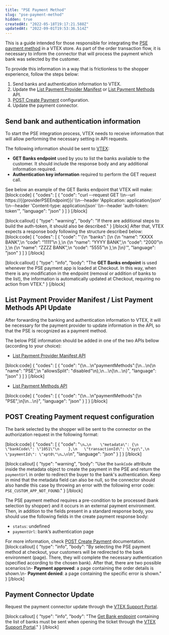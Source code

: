 ```yaml
---
title: "PSE Payment Method"
slug: "pse-payment-method"
hidden: true
createdAt: "2022-05-18T19:17:21.588Z"
updatedAt: "2022-09-01T19:53:36.514Z"
---
```

This is a guide intended for those responsible for ​​integrating the [PSE payment method](xxxxx) in a VTEX store. As part of the order transaction flow, it is necessary to inform the connector that will process the payment which bank was selected by the customer.

To provide this information in a way that is frictionless to the shopper experience, follow the steps below:
1. Send banks and authentication information to VTEX.
2. Update the [List Payment Provider Manifest](https://developers.vtex.com/vtex-developer-docs/reference/manifest-1) or [List Payment Methods](https://developers.vtex.com/vtex-developer-docs/reference/paymentmethods) API.
3. [POST Create Payment](https://developers.vtex.com/vtex-rest-api/reference/createpayment) configuration.
4. Update the payment connector.

## Send bank and authentication information

To start the PSE integration process, VTEX needs to receive information that will allow performing the necessary setting in API requests.

The following information should be sent to [VTEX](https://help.vtex.com/en/support):
- **GET Banks endpoint** used by you to list the banks available to the customer. It should include the response body and any additional information required. 
- **Authentication key information** required to perform the GET request call.

See below an example of the GET Banks endpoint that VTEX will make:
[block:code]
{
  "codes": [
    {
      "code": "curl --request GET \\\n--url https://{{providerPSEEndpoint}}/ \\\n--header 'Application: application/json' \\\n--header 'Content-type: application/json' \\\n--header 'auth-token: token'",
      "language": "json"
    }
  ]
}
[/block]

[block:callout]
{
  "type": "warning",
  "body": "If there are additional steps to build the auth-token, it should also be described."
}
[/block]
After that, VTEX expects a response body following the structure described below:
[block:code]
{
  "codes": [
    {
      "code": "'{\n “banks”:  [\n    {\n      “name”: “XXXX BANK”,\n      “code”:  “1111”\n    },\n   {\n      “name”: “YYYY BANK”,\n      “code”:  “2000”\n    },\n  {\n      “name”: “ZZZZ BANK”,\n      “code”:  “5555”\n    },\n  ]\n}'",
      "language": "json"
    }
  ]
}
[/block]

[block:callout]
{
  "type": "info",
  "body": "The **GET Banks endpoint** is used whenever the PSE payment app is loaded at Checkout. In this way, when there is any modification in the endpoint (removal or addition of banks to the list), the information is automatically updated at Checkout, requiring no action from VTEX."
}
[/block]
## List Payment Provider Manifest / List Payment Methods API Update

After forwarding the banking and authentication information to VTEX, it will be necessary for the payment provider to update information in the API, so that the PSE is recognized as a payment method.

The below PSE information should be added in one of the two APIs bellow (according to your choice): 

- [List Payment Provider Manifest API](https://developers.vtex.com/vtex-developer-docs/reference/manifest-1) 

[block:code]
{
  "codes": [
    {
      "code": "{\n...\n\"paymentMethods\":[\n...\n{\n    \"name\": \"PSE\",\n    \"allowsSplit\": \"disabled\"\n},\n...\n]\n...\n}",
      "language": "json"
    }
  ]
}
[/block]
- [List Payment Methods API](https://developers.vtex.com/vtex-developer-docs/reference/paymentmethods)

[block:code]
{
  "codes": [
    {
      "code": "{\n...\n\"paymentMethods\":[\n       \"PSE\",\n]\n...\n}",
      "language": "json"
    }
  ]
}
[/block]
## POST Creating Payment request configuration

The bank selected by the shopper will be sent to the connector on the authorization request in the following format:

[block:code]
{
  "codes": [
    {
      "code": "```\n…\n    \"metadata\": {\n        \"bankCode\": \"1051\"\n    },\n   \"transactionId\": \"xyz\",\n   \"paymentId\": \"xpt0\"\n…\n```\n",
      "language": "json"
    }
  ]
}
[/block]

[block:callout]
{
  "type": "warning",
  "body": "Use the `bankCode` attribute inside the metadata object to create the payment in the PSE and return the `paymentUrl` in order to redirect the buyer to the bank's authentication. Keep in mind that the metadata field can also be null, so the connector should also handle this case by throwing an error with the following error code: `PSE_CUSTOM_APP_NOT_FOUND`."
}
[/block]

The PSE payment method requires a pre-condition to be processed (bank selection by shopper) and it occurs in an external payment environment. Then, in addition to the fields present in a standard response body, you should use the following fields in the create payment response body:

- `status`: undefined
- `paymentUrl`: bank’s authentication page

For more information, check [POST Create Payment](https://developers.vtex.com/vtex-rest-api/reference/createpayment) documentation.
[block:callout]
{
  "type": "info",
  "body": "By selecting the PSE payment method at checkout, your customers will be redirected to the bank environment (page). There, they will complete the necessary authentication (specified according to the chosen bank). After that, there are two possible scenarios:\n- **Payment approved**: a page containing the order details is shown.\n- **Payment denied**: a page containing the specific error is shown."
}
[/block]
## Payment Connector Update

Request the payment connector update through the [VTEX Support Portal](https://help.vtex.com/support).

[block:callout]
{
  "type": "info",
  "body": "The [Get Bank endpoint](#send-bank-and-authentication-information) containing the list of banks must be sent when opening the ticket through the [VTEX Support Portal](https://help.vtex.com/support)."
}
[/block]
